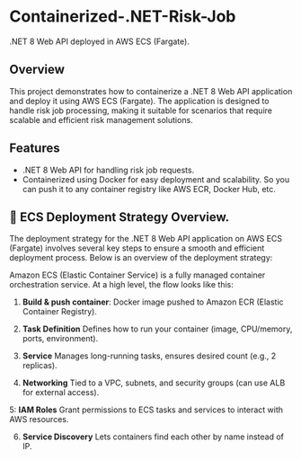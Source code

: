 ﻿# Containerized-.NET-Risk-Job
.NET 8 Web API deployed in AWS ECS (Fargate).

## Overview
This project demonstrates how to containerize a .NET 8 Web API application and deploy it using AWS ECS (Fargate). The application is designed to handle risk job processing, making it suitable for scenarios that require scalable and efficient risk management solutions.
## Features
- .NET 8 Web API for handling risk job requests.
- Containerized using Docker for easy deployment and scalability. So you can push it to any container registry like AWS ECR, Docker Hub, etc.


## 🚀 ECS Deployment Strategy Overview.
The deployment strategy for the .NET 8 Web API application on AWS ECS (Fargate) involves several key steps to ensure a smooth and efficient deployment process. Below is an overview of the deployment strategy:

Amazon ECS (Elastic Container Service) is a fully managed container orchestration service. At a high level, the flow looks like this:
1. **Build & push container**:
Docker image pushed to Amazon ECR (Elastic Container Registry).

2. **Task Definition**
Defines how to run your container (image, CPU/memory, ports, environment).

3. **Service**
Manages long-running tasks, ensures desired count (e.g., 2 replicas).

4. **Networking**
Tied to a VPC, subnets, and security groups (can use ALB for external access).

5: **IAM Roles**
Grant permissions to ECS tasks and services to interact with AWS resources.

6. **Service Discovery**
Lets containers find each other by name instead of IP.
